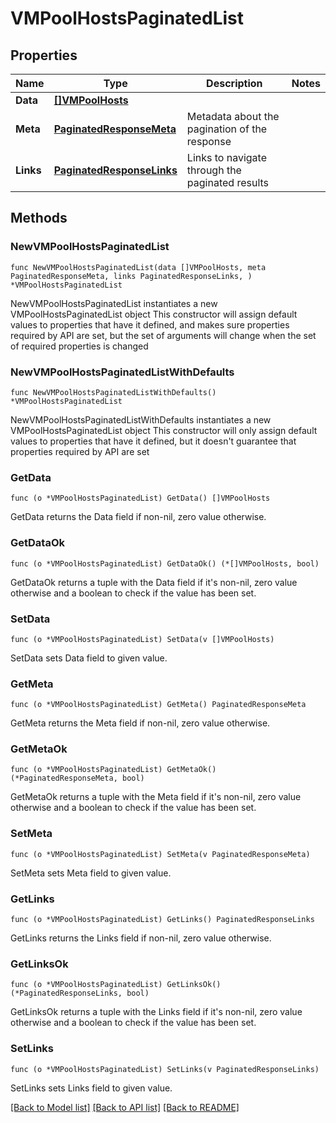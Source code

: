 # VMPoolHostsPaginatedList

## Properties

Name | Type | Description | Notes
------------ | ------------- | ------------- | -------------
**Data** | [**[]VMPoolHosts**](VMPoolHosts.md) |  | 
**Meta** | [**PaginatedResponseMeta**](PaginatedResponseMeta.md) | Metadata about the pagination of the response | 
**Links** | [**PaginatedResponseLinks**](PaginatedResponseLinks.md) | Links to navigate through the paginated results | 

## Methods

### NewVMPoolHostsPaginatedList

`func NewVMPoolHostsPaginatedList(data []VMPoolHosts, meta PaginatedResponseMeta, links PaginatedResponseLinks, ) *VMPoolHostsPaginatedList`

NewVMPoolHostsPaginatedList instantiates a new VMPoolHostsPaginatedList object
This constructor will assign default values to properties that have it defined,
and makes sure properties required by API are set, but the set of arguments
will change when the set of required properties is changed

### NewVMPoolHostsPaginatedListWithDefaults

`func NewVMPoolHostsPaginatedListWithDefaults() *VMPoolHostsPaginatedList`

NewVMPoolHostsPaginatedListWithDefaults instantiates a new VMPoolHostsPaginatedList object
This constructor will only assign default values to properties that have it defined,
but it doesn't guarantee that properties required by API are set

### GetData

`func (o *VMPoolHostsPaginatedList) GetData() []VMPoolHosts`

GetData returns the Data field if non-nil, zero value otherwise.

### GetDataOk

`func (o *VMPoolHostsPaginatedList) GetDataOk() (*[]VMPoolHosts, bool)`

GetDataOk returns a tuple with the Data field if it's non-nil, zero value otherwise
and a boolean to check if the value has been set.

### SetData

`func (o *VMPoolHostsPaginatedList) SetData(v []VMPoolHosts)`

SetData sets Data field to given value.


### GetMeta

`func (o *VMPoolHostsPaginatedList) GetMeta() PaginatedResponseMeta`

GetMeta returns the Meta field if non-nil, zero value otherwise.

### GetMetaOk

`func (o *VMPoolHostsPaginatedList) GetMetaOk() (*PaginatedResponseMeta, bool)`

GetMetaOk returns a tuple with the Meta field if it's non-nil, zero value otherwise
and a boolean to check if the value has been set.

### SetMeta

`func (o *VMPoolHostsPaginatedList) SetMeta(v PaginatedResponseMeta)`

SetMeta sets Meta field to given value.


### GetLinks

`func (o *VMPoolHostsPaginatedList) GetLinks() PaginatedResponseLinks`

GetLinks returns the Links field if non-nil, zero value otherwise.

### GetLinksOk

`func (o *VMPoolHostsPaginatedList) GetLinksOk() (*PaginatedResponseLinks, bool)`

GetLinksOk returns a tuple with the Links field if it's non-nil, zero value otherwise
and a boolean to check if the value has been set.

### SetLinks

`func (o *VMPoolHostsPaginatedList) SetLinks(v PaginatedResponseLinks)`

SetLinks sets Links field to given value.



[[Back to Model list]](../README.md#documentation-for-models) [[Back to API list]](../README.md#documentation-for-api-endpoints) [[Back to README]](../README.md)


